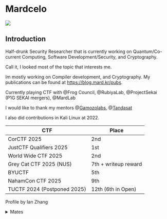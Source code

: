 # Mardcelo
![](https://komarev.com/ghpvc/?username=Mardcelo&color=green)
## Introduction

Half-drunk Security Researcher that is currently working on Quantum/Co-current Computing, Software Development/Security, and Cryptography.

Call it, I looked most of the topic that interests me. 

Im mostly working on Compiler development, and Cryptography. My publications can be found at 
https://blog.mard.kr/pubs. 

Currently playing CTF with @Frog Council, @RubiyaLab, @ProjectSekai (P1G SEKAI mergers), @MardLab

I would like to thank my mentors @[Gamozolabs](https://github.com/gamozolabs), @[Tandasat](https://github.com/tandasat)
 
I also did contributions in Kali Linux at 2022.   

|             CTF             |            Place           |
| --------------------------- | -------------------------  |
| CorCTF 2025                 |       2nd                  |
| JustCTF Qualifiers 2025     |        1st                 | 
| World Wide CTF 2025         |        2nd                 |
| Grey Cat CTF 2025 (NUS)     |        7th + writeup reward|
| BYUCTF                      |         5th                |
| NahamCon CTF 2025           |        9th                 |
| TUCTF 2024 (Postponed 2025) | 12th (6th in Open)         |

Profile by Ian Zhang
<details>
  <summary>Mates</summary>

They are way better than having a girlfriend to be honest
- [0xAamon](https://github.com/yesmanno/) 
- [Snowcrash](https://github.com/7etsuo) 
- [nop](https://github.com/nop-tech/) 
- [Thorn](https://github.com/GuildedThorn/)
- [Bakki](https://github.com/shubakki/)
- [Niko](https://github.com/nikosecurity)
- [tr3sp4ss3r](https://github.com/tr3sp4ss3rexe/)
- [Shelldon](https://github.com/Sh3lldon/)
- [Nanaisu](https://github.com/Sq00ky/)
- [Jord 🐸](https://github.com/iilegacyyii/)
- [Szymex](https://github.com/szymex73/)
- [Xephora](https://github.com/xephora/)
- [Kozmer](https://github.com/kozmer/)
- [Jazzzooo](https://github.com/jazzzooo/)
- [yyz]()
- [S3L33](https://github.com/s3l33)
- [ShadowKhan]()
